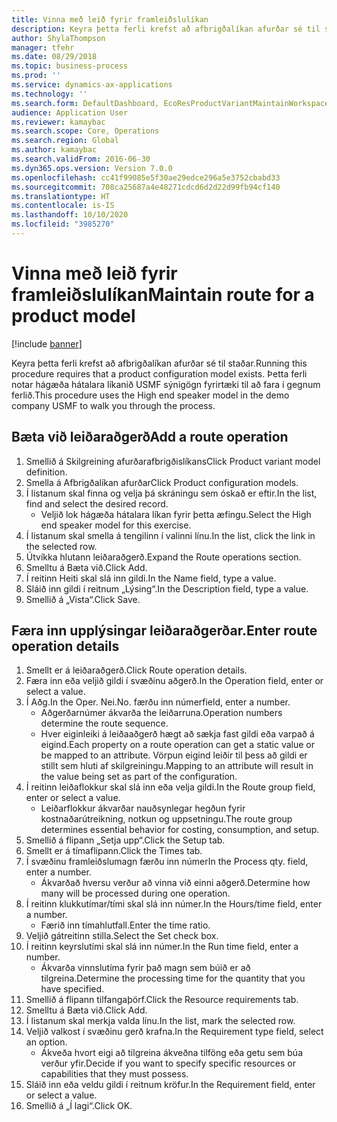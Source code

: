 ```yaml
---
title: Vinna með leið fyrir framleiðslulíkan
description: Keyra þetta ferli krefst að afbrigðalíkan afurðar sé til staðar.
author: ShylaThompson
manager: tfehr
ms.date: 08/29/2018
ms.topic: business-process
ms.prod: ''
ms.service: dynamics-ax-applications
ms.technology: ''
ms.search.form: DefaultDashboard, EcoResProductVariantMaintainWorkspace, PCProductConfigurationModelListPage, PCProductConfigurationModelDetails, PCRouteOperationDetails, WrkCtrCapabilityLookUp
audience: Application User
ms.reviewer: kamaybac
ms.search.scope: Core, Operations
ms.search.region: Global
ms.author: kamaybac
ms.search.validFrom: 2016-06-30
ms.dyn365.ops.version: Version 7.0.0
ms.openlocfilehash: cc41f99085e5f30ae29edce296a5e3752cbabd33
ms.sourcegitcommit: 708ca25687a4e48271cdcd6d2d22d99fb94cf140
ms.translationtype: HT
ms.contentlocale: is-IS
ms.lasthandoff: 10/10/2020
ms.locfileid: "3985270"
---
```

# <a name="maintain-route-for-a-product-model"></a><span data-ttu-id="37467-103">Vinna með leið fyrir framleiðslulíkan</span><span class="sxs-lookup"><span data-stu-id="37467-103">Maintain route for a product model</span></span>

[!include [banner](../../includes/banner.md)]

<span data-ttu-id="37467-104">Keyra þetta ferli krefst að afbrigðalíkan afurðar sé til staðar.</span><span class="sxs-lookup"><span data-stu-id="37467-104">Running this procedure requires that a product configuration model exists.</span></span> <span data-ttu-id="37467-105">Þetta ferli notar hágæða hátalara líkanið USMF sýnigögn fyrirtæki til að fara í gegnum ferlið.</span><span class="sxs-lookup"><span data-stu-id="37467-105">This procedure uses the High end speaker model in the demo company USMF to walk you through the process.</span></span>


## <a name="add-a-route-operation"></a><span data-ttu-id="37467-106">Bæta við leiðaraðgerð</span><span class="sxs-lookup"><span data-stu-id="37467-106">Add a route operation</span></span>
1. <span data-ttu-id="37467-107">Smellið á Skilgreining afurðarafbrigðislíkans</span><span class="sxs-lookup"><span data-stu-id="37467-107">Click Product variant model definition.</span></span>
2. <span data-ttu-id="37467-108">Smella á Afbrigðalíkan afurðar</span><span class="sxs-lookup"><span data-stu-id="37467-108">Click Product configuration models.</span></span>
3. <span data-ttu-id="37467-109">Í listanum skal finna og velja þá skráningu sem óskað er eftir.</span><span class="sxs-lookup"><span data-stu-id="37467-109">In the list, find and select the desired record.</span></span>
    * <span data-ttu-id="37467-110">Veljið lok hágæða hátalara líkan fyrir þetta æfingu.</span><span class="sxs-lookup"><span data-stu-id="37467-110">Select the High end speaker model for this exercise.</span></span>  
4. <span data-ttu-id="37467-111">Í listanum skal smella á tengilinn í valinni línu.</span><span class="sxs-lookup"><span data-stu-id="37467-111">In the list, click the link in the selected row.</span></span>
5. <span data-ttu-id="37467-112">Útvíkka hlutann leiðaraðgerð.</span><span class="sxs-lookup"><span data-stu-id="37467-112">Expand the Route operations section.</span></span>
6. <span data-ttu-id="37467-113">Smelltu á Bæta við.</span><span class="sxs-lookup"><span data-stu-id="37467-113">Click Add.</span></span>
7. <span data-ttu-id="37467-114">Í reitinn Heiti skal slá inn gildi.</span><span class="sxs-lookup"><span data-stu-id="37467-114">In the Name field, type a value.</span></span>
8. <span data-ttu-id="37467-115">Sláið inn gildi í reitnum „Lýsing“.</span><span class="sxs-lookup"><span data-stu-id="37467-115">In the Description field, type a value.</span></span>
9. <span data-ttu-id="37467-116">Smellið á „Vista“.</span><span class="sxs-lookup"><span data-stu-id="37467-116">Click Save.</span></span>

## <a name="enter-route-operation-details"></a><span data-ttu-id="37467-117">Færa inn upplýsingar leiðaraðgerðar.</span><span class="sxs-lookup"><span data-stu-id="37467-117">Enter route operation details</span></span>
1. <span data-ttu-id="37467-118">Smellt er á leiðaraðgerð.</span><span class="sxs-lookup"><span data-stu-id="37467-118">Click Route operation details.</span></span>
2. <span data-ttu-id="37467-119">Færa inn eða veljið gildi í svæðinu aðgerð.</span><span class="sxs-lookup"><span data-stu-id="37467-119">In the Operation field, enter or select a value.</span></span>
3. <span data-ttu-id="37467-120">Í Aðg.</span><span class="sxs-lookup"><span data-stu-id="37467-120">In the Oper.</span></span> <span data-ttu-id="37467-121">Nei.</span><span class="sxs-lookup"><span data-stu-id="37467-121">No.</span></span> <span data-ttu-id="37467-122">færðu inn númer</span><span class="sxs-lookup"><span data-stu-id="37467-122">field, enter a number.</span></span>
    * <span data-ttu-id="37467-123">Aðgerðarnúmer ákvarða the leiðarruna.</span><span class="sxs-lookup"><span data-stu-id="37467-123">Operation numbers determine the route sequence.</span></span>  
    * <span data-ttu-id="37467-124">Hver eiginleiki á leiðaaðgerð hægt að sækja fast gildi eða varpað á eigind.</span><span class="sxs-lookup"><span data-stu-id="37467-124">Each property on a route operation can get a static value or be mapped to an attribute.</span></span> <span data-ttu-id="37467-125">Vörpun eigind leiðir til þess að gildi er stillt sem hluti af skilgreiningu.</span><span class="sxs-lookup"><span data-stu-id="37467-125">Mapping to an attribute will result in the value being set as part of the configuration.</span></span>  
4. <span data-ttu-id="37467-126">Í reitinn leiðaflokkur skal slá inn eða velja gildi.</span><span class="sxs-lookup"><span data-stu-id="37467-126">In the Route group field, enter or select a value.</span></span>
    * <span data-ttu-id="37467-127">Leiðarflokkur ákvarðar nauðsynlegar hegðun fyrir kostnaðarútreikning, notkun og uppsetningu.</span><span class="sxs-lookup"><span data-stu-id="37467-127">The route group determines essential behavior for costing, consumption, and setup.</span></span>  
5. <span data-ttu-id="37467-128">Smellið á flipann „Setja upp“.</span><span class="sxs-lookup"><span data-stu-id="37467-128">Click the Setup tab.</span></span>
6. <span data-ttu-id="37467-129">Smellt er á tímaflipann.</span><span class="sxs-lookup"><span data-stu-id="37467-129">Click the Times tab.</span></span>
7. <span data-ttu-id="37467-130">Í svæðinu framleiðslumagn færðu inn númer</span><span class="sxs-lookup"><span data-stu-id="37467-130">In the Process qty. field, enter a number.</span></span>
    * <span data-ttu-id="37467-131">Ákvarðað hversu verður að vinna við einni aðgerð.</span><span class="sxs-lookup"><span data-stu-id="37467-131">Determine how many will be processed during one operation.</span></span>  
8. <span data-ttu-id="37467-132">Í reitinn klukkutímar/tími skal slá inn númer.</span><span class="sxs-lookup"><span data-stu-id="37467-132">In the Hours/time field, enter a number.</span></span>
    * <span data-ttu-id="37467-133">Færið inn tímahlutfall.</span><span class="sxs-lookup"><span data-stu-id="37467-133">Enter the time ratio.</span></span>  
9. <span data-ttu-id="37467-134">Veljið gátreitinn stilla.</span><span class="sxs-lookup"><span data-stu-id="37467-134">Select the Set check box.</span></span>
10. <span data-ttu-id="37467-135">Í reitinn keyrslutími skal slá inn númer.</span><span class="sxs-lookup"><span data-stu-id="37467-135">In the Run time field, enter a number.</span></span>
    * <span data-ttu-id="37467-136">Ákvarða vinnslutíma fyrir það magn sem búið er að tilgreina.</span><span class="sxs-lookup"><span data-stu-id="37467-136">Determine the processing time for the quantity that you have specified.</span></span>  
11. <span data-ttu-id="37467-137">Smellið á flipann tilfangaþörf.</span><span class="sxs-lookup"><span data-stu-id="37467-137">Click the Resource requirements tab.</span></span>
12. <span data-ttu-id="37467-138">Smelltu á Bæta við.</span><span class="sxs-lookup"><span data-stu-id="37467-138">Click Add.</span></span>
13. <span data-ttu-id="37467-139">Í listanum skal merkja valda línu.</span><span class="sxs-lookup"><span data-stu-id="37467-139">In the list, mark the selected row.</span></span>
14. <span data-ttu-id="37467-140">Veljið valkost í svæðinu gerð krafna.</span><span class="sxs-lookup"><span data-stu-id="37467-140">In the Requirement type field, select an option.</span></span>
    * <span data-ttu-id="37467-141">Ákveða hvort eigi að tilgreina ákveðna tilföng eða getu sem búa verður yfir.</span><span class="sxs-lookup"><span data-stu-id="37467-141">Decide if you want to specify specific resources or capabilities that they must possess.</span></span>  
15. <span data-ttu-id="37467-142">Sláið inn eða veldu gildi í reitnum kröfur.</span><span class="sxs-lookup"><span data-stu-id="37467-142">In the Requirement field, enter or select a value.</span></span>
16. <span data-ttu-id="37467-143">Smellið á „Í lagi“.</span><span class="sxs-lookup"><span data-stu-id="37467-143">Click OK.</span></span>

